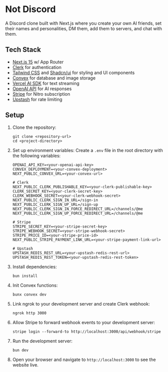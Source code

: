 # Not Discord

A Discord clone built with Next.js where you create your own AI friends, set their names and personalities, DM them, add them to servers, and chat with them.

## Tech Stack

- [Next.js 15](https://nextjs.org/) w/ App Router
- [Clerk](https://clerk.dev/) for authentication
- [Tailwind CSS](https://tailwindcss.com/) and [Shadcn/ui](https://ui.shadcn.com/) for styling and UI components
- [Convex](https://www.convex.dev/) for database and image storage
- [Vercel AI SDK](https://sdk.vercel.ai/) for text streaming
- [OpenAI API](https://platform.openai.com/docs/overview) for AI responses
- [Stripe](https://stripe.com/) for Nitro subscription
- [Upstash](https://upstash.com/) for rate limiting

## Setup

1. Clone the repository:

   ```
   git clone <repository-url>
   cd <project-directory>
   ```

2. Set up environment variables:
   Create a `.env` file in the root directory with the following variables:

   ```
   OPENAI_API_KEY=<your-openai-api-key>
   CONVEX_DEPLOYMENT=<your-convex-deployment>
   NEXT_PUBLIC_CONVEX_URL=<your-convex-url>

   # Clerk
   NEXT_PUBLIC_CLERK_PUBLISHABLE_KEY=<your-clerk-publishable-key>
   CLERK_SECRET_KEY=<your-clerk-secret-key>
   CLERK_WEBHOOK_SECRET=<your-clerk-webhook-secret>
   NEXT_PUBLIC_CLERK_SIGN_IN_URL=/sign-in
   NEXT_PUBLIC_CLERK_SIGN_UP_URL=/sign-up
   NEXT_PUBLIC_CLERK_SIGN_IN_FORCE_REDIRECT_URL=/channels/@me
   NEXT_PUBLIC_CLERK_SIGN_UP_FORCE_REDIRECT_URL=/channels/@me

   # Stripe
   STRIPE_SECRET_KEY=<your-stripe-secret-key>
   STRIPE_WEBHOOK_SECRET=<your-stripe-webhook-secret>
   STRIPE_PRICE_ID=<your-stripe-price-id>
   NEXT_PUBLIC_STRIPE_PAYMENT_LINK_URL=<your-stripe-payment-link-url>

   # Upstash
   UPSTASH_REDIS_REST_URL=<your-upstash-redis-rest-url>
   UPSTASH_REDIS_REST_TOKEN=<your-upstash-redis-rest-token>
   ```

3. Install dependencies:

   ```
   bun install
   ```

4. Init Convex functions:

   ```
   bunx convex dev
   ```

5. Link ngrok to your development server and create Clerk webhook:

   ```
   ngrok http 3000
   ```

6. Allow Stripe to forward webhook events to your development server:

   ```
   stripe login --forward-to http://localhost:3000/api/webhook/stripe
   ```

7. Run the development server:

   ```
   bun dev
   ```

8. Open your browser and navigate to `http://localhost:3000` to see the website live.
